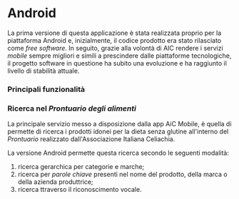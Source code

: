 # Android

La prima versione di questa applicazione è stata realizzata proprio per la piattaforma Android e, inizialmente, il codice prodotto era stato rilasciato come _free software_. In seguito, grazie alla volontà di AIC rendere i servizi _mobile_ sempre migliori e simili a prescindere dalle piattaforme tecnologiche, il progetto software in questione ha subito una evoluzione e ha raggiunto il livello di stabilità attuale.

### Principali funzionalità

### Ricerca nel *Prontuario degli alimenti*
La principale servizio messo a disposizione dalla app AiC Mobile, è quella di permette di ricerca i prodotti idonei per la dieta senza glutine all'interno del *Prontuario* realizzato dall'Associazione Italiana Celiachia.

La versione Android permette questa ricerca secondo le seguenti modalità:

1. ricerca gerarchica per categorie e marche;
2. ricerca per *parole chiave* presenti nel nome del prodotto, della marca o della azienda produttrice;
3. ricerca ttraverso il riconoscimento vocale.

